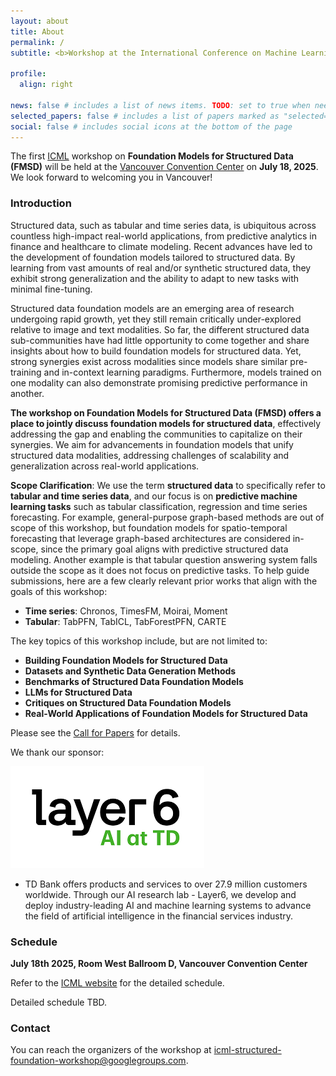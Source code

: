 ```yaml
---
layout: about
title: About
permalink: /
subtitle: <b>Workshop at the International Conference on Machine Learning (ICML) 2025</b>

profile:
  align: right

news: false # includes a list of news items. TODO: set to true when needed
selected_papers: false # includes a list of papers marked as "selected={true}"
social: false # includes social icons at the bottom of the page
---
```


The first [ICML](https://icml.cc/) workshop on **Foundation Models for Structured Data (FMSD)** will be held at the [Vancouver Convention Center](https://www.vancouverconventioncentre.com/) on **July 18, 2025**.
We look forward to welcoming you in Vancouver! 

### Introduction

Structured data, such as tabular and time series data, is ubiquitous across countless high-impact real-world applications, from predictive analytics in finance and healthcare to climate modeling. Recent advances have led to the development of foundation models tailored to structured data. By learning from vast amounts of real and/or synthetic structured data, they exhibit strong generalization and the ability to adapt to new tasks with minimal fine-tuning.

Structured data foundation models are an emerging area of research undergoing rapid growth, yet they still remain critically under-explored relative to image and text modalities. So far, the different structured data sub-communities have had little opportunity to come together and share insights about how to build foundation models for structured data. Yet, strong synergies exist across modalities since models share similar pre-training and in-context learning paradigms. Furthermore, models trained on one modality can also demonstrate promising predictive performance in another.

**The workshop on Foundation Models for Structured Data (FMSD) offers a place to jointly discuss foundation models for structured data**, effectively addressing the gap and enabling the communities to capitalize on their synergies. We aim for advancements in foundation models that unify structured data modalities, addressing challenges of scalability and generalization across real-world applications. 

**Scope Clarification**: We use the term **structured data** to specifically refer to **tabular and time series data**, and our focus is on **predictive machine learning tasks** such as tabular classification, regression and time series forecasting. For example, general-purpose graph-based methods are out of scope of this workshop, but foundation models for spatio-temporal forecasting that leverage graph-based architectures are considered in-scope, since the primary goal aligns with predictive structured data modeling. Another example is that tabular question answering system falls outside the scope as it does not focus on predictive tasks. To help guide submissions, here are a few clearly relevant prior works that align with the goals of this workshop: 
- **Time series**: Chronos, TimesFM, Moirai, Moment
- **Tabular**: TabPFN, TabICL, TabForestPFN, CARTE

The key topics of this workshop include, but are not limited to:
- **Building Foundation Models for Structured Data**
- **Datasets and Synthetic Data Generation Methods**
- **Benchmarks of Structured Data Foundation Models**
- **LLMs for Structured Data**
- **Critiques on Structured Data Foundation Models**
- **Real-World Applications of Foundation Models for Structured Data**

Please see the [Call for Papers](/call-for-papers/) for details.

We thank our sponsor: 

![Layer6Logo](/assets/img/Layer6_Logo.png) 
* TD Bank offers products and services to over 27.9 million customers worldwide. Through our AI research lab - Layer6, we develop and deploy industry-leading AI and machine learning systems to advance the field of artificial intelligence in the financial services industry.

### Schedule

**July 18th 2025, Room West Ballroom D, Vancouver Convention Center**

Refer to the [ICML website](https://icml.cc/) for the detailed schedule.

Detailed schedule TBD.

### Contact

You can reach the organizers of the workshop at <a href="mailto:icml-structured-foundation-workshop@googlegroups.com">icml-structured-foundation-workshop@googlegroups.com</a>.
